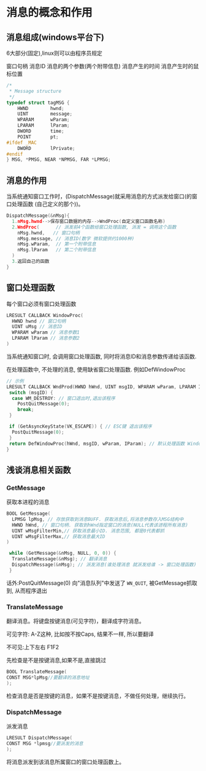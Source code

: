 # 消息的概念和作用

## 消息组成(windows平台下)

6大部分(固定),linux则可以由程序员规定

窗口句柄
消息ID
消息的两个参数(两个附带信息)
消息产生的时间
消息产生时的鼠标位置

```cpp
/*
 * Message structure
 */
typedef struct tagMSG {
    HWND        hwnd;
    UINT        message;
    WPARAM      wParam;
    LPARAM      lParam;
    DWORD       time;
    POINT       pt;
#ifdef _MAC
    DWORD       lPrivate;
#endif
} MSG, *PMSG, NEAR *NPMSG, FAR *LPMSG;
```

## 消息的作用

当系统通知窗口工作时，(DispatchMessage)就采用消息的方式派发给窗口(的窗口处理函数 (自己定义的那个))。

```cpp
DispatchMessage(&nMsg){
  1.nMsg.hwnd-->保存窗口数据的内存-->WndProc(自定义窗口函数名称)
  2.WndProc(      // 派发前4个函数给窗口处理函数, 派发 = 调用这个函数
    nMsg.hwnd,   // 窗口句柄
    nMsg.message, // 消息ID(数字 微软提供约1000种)
    nMsg.wParam,  // 第一个附带信息
    nMsg.lParam   // 第二个附带信息
  )
  3.返回自己的函数
}
```

## 窗口处理函数

每个窗口必须有窗口处理函数

```cpp
LRESULT CALLBACK WindowProc(
  HWND hwnd // 窗口句柄
  UINT uMsg // 消息ID
  WPARAM wParam // 消息参数1
  LPARAM lParam // 消息参数2
)
```

当系统通知窗口时, 会调用窗口处理函数, 同时将消息ID和消息参数传递给该函数.

在处理函数中, 不处理的消息, 使用缺省窗口处理函数. 例如DefWindowProc

```cpp
// 示例
LRESULT CALLBACK WndProd(HWND hWnd, UINT msgID, WPARAM wParam, LPARAM IParam) {
 switch (msgID) {
  case WM_DESTROY: // 窗口退出时,退出该程序
    PostQuitMessage(0);
    break;
 }

 if (GetAsyncKeyState(VK_ESCAPE)) { // ESC键 退出该程序
  PostQuitMessage(0);
 }
 return DefWindowProc(hWnd, msgID, wParam, IParam); // 默认处理函数 Windows处理剩下的情况
}
```

## 浅谈消息相关函数

### GetMessage

获取本进程的消息

```cpp
BOOL GetMessage(
  LPMSG lpMsg, // 存放获取到消息BUFF. 获取消息后,将消息参数存入MSG结构中
  HWND hWnd, // 窗口句柄. 获取到hWnd指定窗口的消息(NULL代表该进程所有消息)
  UINT wMsgFilterMin,// 获取消息最小ID. 消息范围, 都是0代表都抓
  UINT wMsgFilterMax,// 获取消息最大ID
)
```

```cpp
 while (GetMessage(&nMsg, NULL, 0, 0)) {
  TranslateMessage(&nMsg); // 翻译消息
  DispatchMessage(&nMsg); // 派发消息(谁处理消息 就派发给谁 -> 窗口处理函数)
 }
```

话外:PostQuitMessage(0) 向"消息队列"中发送了 `WN_QUIT`, 被GetMessage抓取到, 从而程序退出

### TranslateMessage

翻译消息。将键盘按键消息(可见字符)，翻译成字符消息。

可见字符: A-Z这种, 比如按不按Caps, 结果不一样, 所以要翻译

不可见:上下左右 F1F2

先检查是不是按键消息,如果不是,直接跳过

```cpp
BOOL TranslateMessage(
CONST MSG*lpMsg//要翻译的消息地址
);
```

检查消息是否是按键的消息，如果不是按键消息，不做任何处理，继续执行。

### DispatchMessage

派发消息

```cpp
LRESULT DispatchMessage(
CONST MSG *lpmsg//要派发的消息
);
```

将消息派发到该消息所属窗口的窗口处理函数上。

